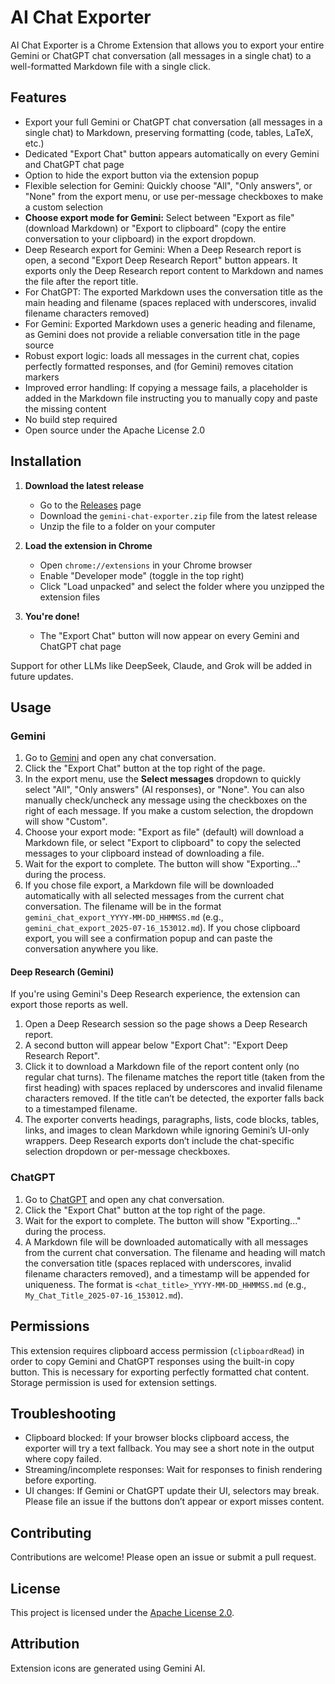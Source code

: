 
# AI Chat Exporter

AI Chat Exporter is a Chrome Extension that allows you to export your entire Gemini or ChatGPT chat conversation (all messages in a single chat) to a well-formatted Markdown file with a single click.

## Features

- Export your full Gemini or ChatGPT chat conversation (all messages in a single chat) to Markdown, preserving formatting (code, tables, LaTeX, etc.)
- Dedicated "Export Chat" button appears automatically on every Gemini and ChatGPT chat page
- Option to hide the export button via the extension popup
- Flexible selection for Gemini: Quickly choose "All", "Only answers", or "None" from the export menu, or use per-message checkboxes to make a custom selection
- **Choose export mode for Gemini:** Select between "Export as file" (download Markdown) or "Export to clipboard" (copy the entire conversation to your clipboard) in the export dropdown.
- Deep Research export for Gemini: When a Deep Research report is open, a second "Export Deep Research Report" button appears. It exports only the Deep Research report content to Markdown and names the file after the report title.
- For ChatGPT: The exported Markdown uses the conversation title as the main heading and filename (spaces replaced with underscores, invalid filename characters removed)
- For Gemini: Exported Markdown uses a generic heading and filename, as Gemini does not provide a reliable conversation title in the page source
- Robust export logic: loads all messages in the current chat, copies perfectly formatted responses, and (for Gemini) removes citation markers
- Improved error handling: If copying a message fails, a placeholder is added in the Markdown file instructing you to manually copy and paste the missing content
- No build step required
- Open source under the Apache License 2.0
## Installation

1. **Download the latest release**
   - Go to the [Releases](https://github.com/amazingpaddy/gemini-chat-exporter/releases) page
   - Download the `gemini-chat-exporter.zip` file from the latest release
   - Unzip the file to a folder on your computer

2. **Load the extension in Chrome**
   - Open `chrome://extensions` in your Chrome browser
   - Enable "Developer mode" (toggle in the top right)
   - Click "Load unpacked" and select the folder where you unzipped the extension files

3. **You're done!**
   - The "Export Chat" button will now appear on every Gemini and ChatGPT chat page

Support for other LLMs like DeepSeek, Claude, and Grok will be added in future updates.
## Usage


### Gemini
1. Go to [Gemini](https://gemini.google.com/) and open any chat conversation.
2. Click the "Export Chat" button at the top right of the page.
3. In the export menu, use the **Select messages** dropdown to quickly select "All", "Only answers" (AI responses), or "None". You can also manually check/uncheck any message using the checkboxes on the right of each message. If you make a custom selection, the dropdown will show "Custom".
4. Choose your export mode: "Export as file" (default) will download a Markdown file, or select "Export to clipboard" to copy the selected messages to your clipboard instead of downloading a file.
5. Wait for the export to complete. The button will show "Exporting..." during the process.
6. If you chose file export, a Markdown file will be downloaded automatically with all selected messages from the current chat conversation. The filename will be in the format `gemini_chat_export_YYYY-MM-DD_HHMMSS.md` (e.g., `gemini_chat_export_2025-07-16_153012.md`). If you chose clipboard export, you will see a confirmation popup and can paste the conversation anywhere you like.

#### Deep Research (Gemini)
If you're using Gemini's Deep Research experience, the extension can export those reports as well.

1. Open a Deep Research session so the page shows a Deep Research report.
2. A second button will appear below "Export Chat": "Export Deep Research Report".
3. Click it to download a Markdown file of the report content only (no regular chat turns). The filename matches the report title (taken from the first heading) with spaces replaced by underscores and invalid filename characters removed. If the title can’t be detected, the exporter falls back to a timestamped filename.
4. The exporter converts headings, paragraphs, lists, code blocks, tables, links, and images to clean Markdown while ignoring Gemini’s UI-only wrappers. Deep Research exports don’t include the chat-specific selection dropdown or per-message checkboxes.


### ChatGPT
1. Go to [ChatGPT](https://chatgpt.com/) and open any chat conversation.
2. Click the "Export Chat" button at the top right of the page.
3. Wait for the export to complete. The button will show "Exporting..." during the process.
4. A Markdown file will be downloaded automatically with all messages from the current chat conversation. The filename and heading will match the conversation title (spaces replaced with underscores, invalid filename characters removed), and a timestamp will be appended for uniqueness. The format is `<chat_title>_YYYY-MM-DD_HHMMSS.md` (e.g., `My_Chat_Title_2025-07-16_153012.md`).


## Permissions

This extension requires clipboard access permission (`clipboardRead`) in order to copy Gemini and ChatGPT responses using the built-in copy button. This is necessary for exporting perfectly formatted chat content. Storage permission is used for extension settings.

## Troubleshooting

- Clipboard blocked: If your browser blocks clipboard access, the exporter will try a text fallback. You may see a short note in the output where copy failed.
- Streaming/incomplete responses: Wait for responses to finish rendering before exporting.
- UI changes: If Gemini or ChatGPT update their UI, selectors may break. Please file an issue if the buttons don’t appear or export misses content.

## Contributing

Contributions are welcome! Please open an issue or submit a pull request.

## License

This project is licensed under the [Apache License 2.0](LICENSE).

## Attribution

Extension icons are generated using Gemini AI.